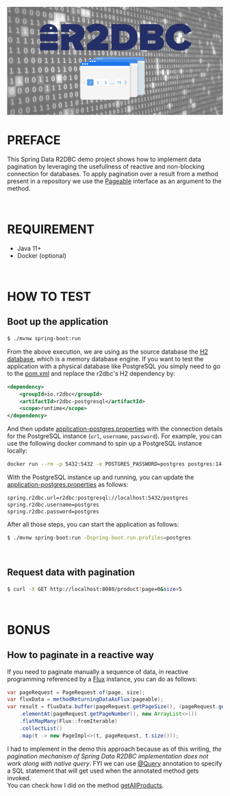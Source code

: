 ![banner](./assets/banner.jpg)
# PREFACE
This Spring Data R2DBC demo project shows how to implement data pagination by leveraging the usefullness of reactive and non-blocking connection for databases. To apply pagination over a result from a method present in a repository we use the [Pageable](https://docs.spring.io/spring-data/commons/docs/current/api/org/springframework/data/domain/Pageable.html) interface as an argument to the method.

<br>

# REQUIREMENT
- Java 11+
- Docker (optional)

<br>

# HOW TO TEST
## Boot up the application
```bash
$ ./mvnw spring-boot:run
```
From the above execution, we are using as the source database the [H2 database](https://www.h2database.com/html/main.html), which is a memory database engine. If you want to test the application with a physical database like PostgreSQL you simply need to go to the [pom.xml](./pom.xml) and replace the r2dbc's H2 dependency by:
```xml
<dependency>
    <groupId>io.r2dbc</groupId>
    <artifactId>r2dbc-postgresql</artifactId>
    <scope>runtime</scope>
</dependency>
```
And then update [application-postgres.properties](./src/main/resources/application-postgres.properties) with the connection details for the PostgreSQL instance (`url`, `username`, `password`). For example, you can use the following docker command to spin up a PostgreSQL instance locally:
```bash
docker run --rm -p 5432:5432 -e POSTGRES_PASSWORD=postgres postgres:14-alpine -d postgres
```
With the PostgreSQL instance up and running, you can update the [application-postgres.properties](./src/main/resources/application-postgres.properties) as follows:
```properties
spring.r2dbc.url=r2dbc:postgresql://localhost:5432/postgres
spring.r2dbc.username=postgres
spring.r2dbc.password=postgres
```

After all those steps, you can start the application as follows:
```bash
$ ./mvnw spring-boot:run -Dspring-boot.run.profiles=postgres
```

<br>

## Request data with pagination
```bash
$ curl -X GET http://localhost:8080/product?page=0&size=5
```

<br>


# BONUS
## How to paginate in a reactive way
If you need to paginate manually a sequence of data, in reactive programming referenced by a [Flux](https://projectreactor.io/docs/core/release/api/reactor/core/publisher/Flux.html) instance, you can do as follows:
```java
var pageRequest = PageRequest.of(page, size);
var fluxData = methodReturningDataAsFlux(pageable);
var result = fluxData.buffer(pageRequest.getPageSize(), (pageRequest.getPageNumber() + 1))
    .elementAt(pageRequest.getPageNumber(), new ArrayList<>())
    .flatMapMany(Flux::fromIterable)
    .collectList()
    .map(t -> new PageImpl<>(t, pageRequest, t.size()));
```
I had to implement in the demo this approach because as of this writing, _the pagination mechanism of Spring Data R2DBC implementation does not work along with native query_. FYI we can use [@Query](https://docs.spring.io/spring-data/r2dbc/docs/current/api/org/springframework/data/r2dbc/repository/Query.html) annotation to specify a SQL statement that will get used when the annotated method gets invoked. <br>
You can check how I did on the method [getAllProducts](./src/main/java/io/davidarchanjo/service/ProductService.java#L22).
